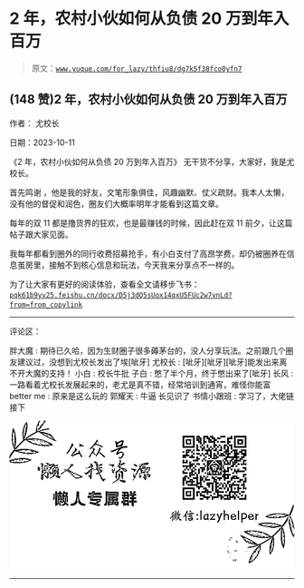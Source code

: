 # 2 年，农村小伙如何从负债 20 万到年入百万

> 原文：[`www.yuque.com/for_lazy/thfiu8/dg7k5f38fco0yfn7`](https://www.yuque.com/for_lazy/thfiu8/dg7k5f38fco0yfn7)

## (148 赞)2 年，农村小伙如何从负债 20 万到年入百万

作者： 尤校长

日期：2023-10-11

《2 年，农村小伙如何从负债 20 万到年入百万》
无干货不分享，大家好，我是尤校长。

首先鸣谢 ，他是我的好友，文笔形象俱佳，风趣幽默、仗义疏财。我本人太懒，没有他的督促和润色，圈友们大概率明年才能看到这篇文章。

每年的双 11 都是撸货界的狂欢，也是最赚钱的时候，因此赶在双 11 前夕，让这篇帖子跟大家见面。

我每年都看到圈外的同行收费招募抢手，有小白支付了高昂学费，却仍被圈养在信息茧房里，接触不到核心信息和玩法，今天我来分享点不一样的。

为了让大家有更好的阅读体验，查看全文请移步飞书：
[`pqk61b9yv25.feishu.cn/docx/D5j3dQ5sUox14qxU5FUc2w7vnLd?from=from_copylink`](https://pqk61b9yv25.feishu.cn/docx/D5j3dQ5sUox14qxU5FUc2w7vnLd?from=from_copylink)

* * *

评论区：

胖大魔 : 期待已久哈，因为生财圈子很多薅茅台的，没人分享玩法。之前跟几个圈友建议过，没想到尤校长发出了埃[呲牙]
尤校长 : [呲牙][呲牙][呲牙]能发出来离不开大魔的支持！
小白 : 校长牛批
子白 : 憋了半个月，终于憋出来了[呲牙]
长风 : 一路看着尤校长发展起来的，老尤是真不错，经常培训到通宵，难怪你能富
better me : 原来是这么玩的
郭耀天 : 牛逼 长见识了
书情小跟班 : 学习了，大佬链接下

![](img/1c37d505930596d12a88ab23e11aa07a.png)

* * *